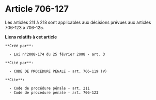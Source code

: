 # Article 706-127

Les articles 211 à 218 sont applicables aux décisions prévues aux articles 706-123 à 706-125.

**Liens relatifs à cet article**

	**Créé par**:

	  - Loi n°2008-174 du 25 février 2008 - art. 3

	**Cité par**:

	  - CODE DE PROCEDURE PENALE - art. 706-119 (V)

	**Cite**:

	  - Code de procédure pénale - art. 211
	  - Code de procédure pénale - art. 706-123
